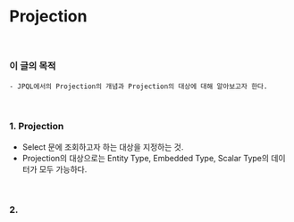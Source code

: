 # Projection
<br/>

### 이 글의 목적
    - JPQL에서의 Projection의 개념과 Projection의 대상에 대해 알아보고자 한다.
<br/>

### 1. Projection
- Select 문에 조회하고자 하는 대상을 지정하는 것.
- Projection의 대상으로는 Entity Type, Embedded Type, Scalar Type의 데이터가 모두 가능하다.
<br/>

### 2.
